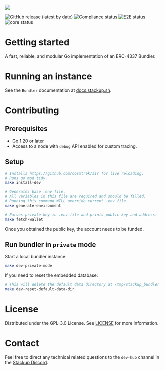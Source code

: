 ![](https://i.imgur.com/fMnLV0q.png)

![GitHub release (latest by date)](https://img.shields.io/github/v/release/stackup-wallet/stackup-bundler)
![Compliance status](https://github.com/stackup-wallet/stackup-bundler/actions/workflows/compliance.yml/badge.svg?branch=main)
![E2E status](https://github.com/stackup-wallet/stackup-bundler/actions/workflows/e2e.yml/badge.svg?branch=main)
![core status](https://github.com/stackup-wallet/stackup-bundler/actions/workflows/core.yml/badge.svg?branch=main)

# Getting started

A fast, reliable, and modular Go implementation of an ERC-4337 Bundler.

# Running an instance

See the `Bundler` documentation at [docs.stackup.sh](https://docs.stackup.sh/docs/erc-4337-bundler).

# Contributing

## Prerequisites

- Go 1.20 or later
- Access to a node with `debug` API enabled for custom tracing.

## Setup

```bash
# Installs https://github.com/cosmtrek/air for live reloading.
# Runs go mod tidy.
make install-dev

# Generates base .env file.
# All variables in this file are required and should be filled.
# Running this command WILL override current .env file.
make generate-environment

# Parses private key in .env file and prints public key and address.
make fetch-wallet
```

Once you obtained the public key, the account needs to be funded.

## Run bundler in `private` mode

Start a local bundler instance:

```bash
make dev-private-mode
```

If you need to reset the embedded database:

```bash
# This will delete the default data directory at /tmp/stackup_bundler
make dev-reset-default-data-dir
```

# License

Distributed under the GPL-3.0 License. See [LICENSE](./LICENSE) for more information.

# Contact

Feel free to direct any technical related questions to the `dev-hub` channel in the [Stackup Discord](https://discord.gg/VTjJGvMNyW).

